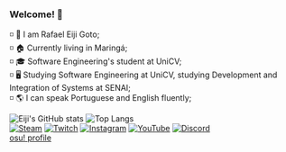 ### Welcome! 👋
◽ 💮 I am Rafael Eiji Goto;<br>
◽ 🏠 Currently living in Maringá;<br>
◽ 🎓 Software Engineering's student at UniCV;<br>
◽ 🖥 Studying Software Engineering at UniCV, studying Development and Integration of Systems at SENAI;<br>
◽ 🌎 I can speak Portuguese and English fluently;<br>

![Eiji's GitHub stats](https://github-readme-stats.vercel.app/api?username=gotou-eiji&show_icons=true&theme=dark)
![Top Langs](https://github-readme-stats.vercel.app/api/top-langs/?username=gotou-eiji&layout=compact&theme=dark)<br>
[![Steam](https://img.shields.io/badge/Steam-000000?style=for-the-badge&logo=steam&logoColor=white)](https://steamcommunity.com/id/Ryugotou/)
[![Twitch](https://img.shields.io/badge/Twitch-9146FF?style=for-the-badge&logo=twitch&logoColor=white)](https://www.twitch.tv/gotou_eiji)
[![Instagram](https://img.shields.io/badge/Instagram-E4405F?style=for-the-badge&logo=instagram&logoColor=white)](https://www.instagram.com/gotou_eiji1/)
[![YouTube](https://img.shields.io/badge/YouTube-FF0000?style=for-the-badge&logo=youtube&logoColor=white)](https://www.youtube.com/channel/UCxG_Jrh_uHQmeoq0IG0j5NQ)
[![Discord](https://img.shields.io/badge/Discord-7289DA?style=for-the-badge&logo=discord&logoColor=white)](https://discordapp.com/users/414237030982090754)<br>
[osu! profile](https://osu.ppy.sh/users/6063827)
